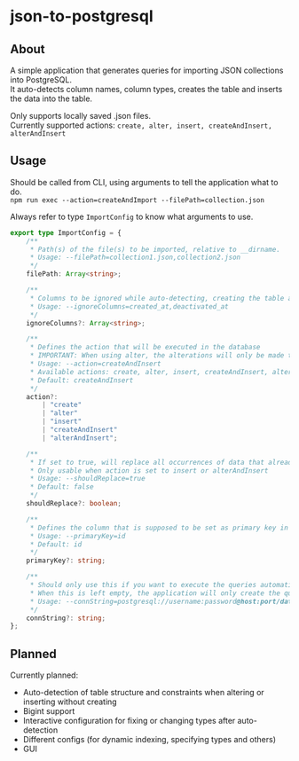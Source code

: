 # json-to-postgresql

## About
A simple application that generates queries for importing JSON collections into PostgreSQL.<br />
It auto-detects column names, column types, creates the table and inserts the data into the table.

Only supports locally saved .json files.<br />
Currently supported actions: `create, alter, insert, createAndInsert, alterAndInsert`

## Usage
Should be called from CLI, using arguments to tell the application what to do.<br />
`npm run exec --action=createAndImport --filePath=collection.json`

Always refer to type `ImportConfig` to know what arguments to use.<br />
```Typescript
export type ImportConfig = {
	/**
	 * Path(s) of the file(s) to be imported, relative to __dirname.
	 * Usage: --filePath=collection1.json,collection2.json
	 */
	filePath: Array<string>;

	/**
	 * Columns to be ignored while auto-detecting, creating the table and inserting the values.
	 * Usage: --ignoreColumns=created_at,deactivated_at
	 */
	ignoreColumns?: Array<string>;

	/**
	 * Defines the action that will be executed in the database
	 * IMPORTANT: When using alter, the alterations will only be made to the auto-detected columns
	 * Usage: --action=createAndInsert
	 * Available actions: create, alter, insert, createAndInsert, alterAndInsert
	 * Default: createAndInsert
	 */
	action?:
		| "create"
		| "alter"
		| "insert"
		| "createAndInsert"
		| "alterAndInsert";

	/**
	 * If set to true, will replace all occurrences of data that already exist in the table.
	 * Only usable when action is set to insert or alterAndInsert
	 * Usage: --shouldReplace=true
	 * Default: false
	 */
	shouldReplace?: boolean;

	/**
	 * Defines the column that is supposed to be set as primary key in the table.
	 * Usage: --primaryKey=id
	 * Default: id
	 */
	primaryKey?: string;

	/**
	 * Should only use this if you want to execute the queries automatically into the database you wish.
	 * When this is left empty, the application will only create the queries and store them inside queries -> (create/alter/insert) -> (collection_name).sql
	 * Usage: --connString=postgresql://username:password@host:port/database
	 */
	connString?: string;
};
```

## Planned
Currently planned:
- Auto-detection of table structure and constraints when altering or inserting without creating
- Bigint support
- Interactive configuration for fixing or changing types after auto-detection
- Different configs (for dynamic indexing, specifying types and others)
- GUI
